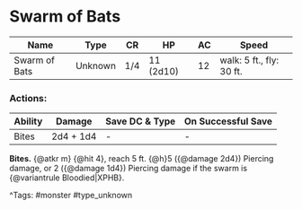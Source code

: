 # Swarm of Bats

| Name | Type | CR | HP | AC | Speed |
|------|------|----|----|----|-------|
| Swarm of Bats | Unknown | 1/4 | 11 (2d10) | 12 | walk: 5 ft., fly: 30 ft. |

### Actions:

| Ability | Damage | Save DC & Type | On Successful Save |
|---------|--------|----------------|--------------------|
| Bites | 2d4 + 1d4 | - | - |


**Bites.** {@atkr m} {@hit 4}, reach 5 ft. {@h}5 ({@damage 2d4}) Piercing damage, or 2 ({@damage 1d4}) Piercing damage if the swarm is {@variantrule Bloodied|XPHB}.

^Tags: #monster #type_unknown